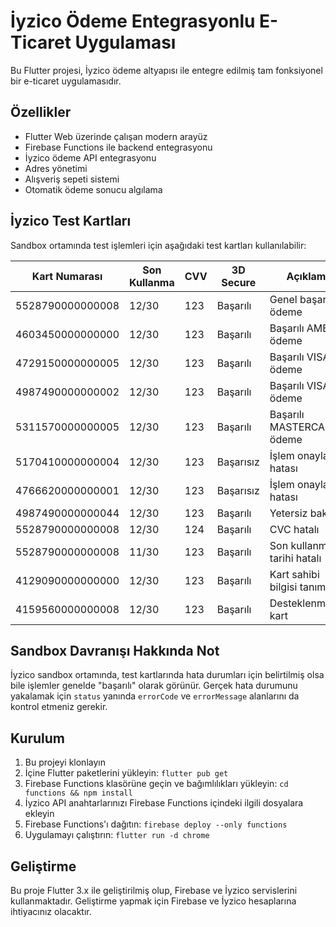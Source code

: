 # İyzico Ödeme Entegrasyonlu E-Ticaret Uygulaması

Bu Flutter projesi, İyzico ödeme altyapısı ile entegre edilmiş tam fonksiyonel bir e-ticaret uygulamasıdır.

## Özellikler

- Flutter Web üzerinde çalışan modern arayüz
- Firebase Functions ile backend entegrasyonu
- İyzico ödeme API entegrasyonu
- Adres yönetimi
- Alışveriş sepeti sistemi
- Otomatik ödeme sonucu algılama

## İyzico Test Kartları

Sandbox ortamında test işlemleri için aşağıdaki test kartları kullanılabilir:

| Kart Numarası         | Son Kullanma | CVV | 3D Secure | Açıklama                       |
|-----------------------|--------------|-----|-----------|--------------------------------|
| 5528790000000008      | 12/30        | 123 | Başarılı  | Genel başarılı ödeme           |
| 4603450000000000      | 12/30        | 123 | Başarılı  | Başarılı AMEX ödeme            |
| 4729150000000005      | 12/30        | 123 | Başarılı  | Başarılı VISA ödeme            |
| 4987490000000002      | 12/30        | 123 | Başarılı  | Başarılı VISA ödeme            |
| 5311570000000005      | 12/30        | 123 | Başarılı  | Başarılı MASTERCARD ödeme      |
| 5170410000000004      | 12/30        | 123 | Başarısız | İşlem onaylama hatası          |
| 4766620000000001      | 12/30        | 123 | Başarısız | İşlem onaylama hatası          |
| 4987490000000044      | 12/30        | 123 | Başarılı  | Yetersiz bakiye                |
| 5528790000000008      | 12/30        | 124 | Başarılı  | CVC hatalı                     |
| 5528790000000008      | 11/30        | 123 | Başarılı  | Son kullanma tarihi hatalı     |
| 4129090000000000      | 12/30        | 123 | Başarılı  | Kart sahibi bilgisi tanımsız   |
| 4159560000000008      | 12/30        | 123 | Başarılı  | Desteklenmeyen kart            |

## Sandbox Davranışı Hakkında Not

İyzico sandbox ortamında, test kartlarında hata durumları için belirtilmiş olsa bile işlemler genelde "başarılı" olarak görünür. Gerçek hata durumunu yakalamak için `status` yanında `errorCode` ve `errorMessage` alanlarını da kontrol etmeniz gerekir.

## Kurulum

1. Bu projeyi klonlayın
2. İçine Flutter paketlerini yükleyin: `flutter pub get`
3. Firebase Functions klasörüne geçin ve bağımlılıkları yükleyin: `cd functions && npm install`
4. İyzico API anahtarlarınızı Firebase Functions içindeki ilgili dosyalara ekleyin
5. Firebase Functions'ı dağıtın: `firebase deploy --only functions`
6. Uygulamayı çalıştırın: `flutter run -d chrome`

## Geliştirme

Bu proje Flutter 3.x ile geliştirilmiş olup, Firebase ve İyzico servislerini kullanmaktadır. Geliştirme yapmak için Firebase ve İyzico hesaplarına ihtiyacınız olacaktır.
